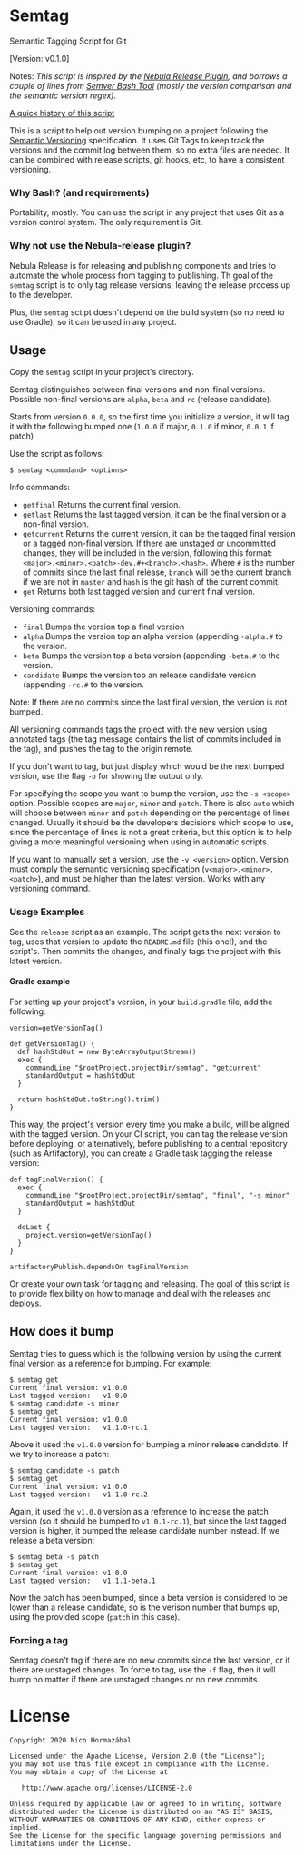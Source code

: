 # Semtag
Semantic Tagging Script for Git

[Version: v0.1.0]

Notes: *This script is inspired by the [Nebula Release Plugin](https://github.com/nebula-plugins/nebula-release-plugin), and borrows a couple of lines from [Semver Bash Tool](https://github.com/fsaintjacques/semver-tool) (mostly the version comparison and the semantic version regex).*

[A quick history of this script](https://medium.com/@dr_notsokind/semantic-tagging-with-git-1254dbded22)

This is a script to help out version bumping on a project following the [Semantic Versioning](http://semver.org/) specification. It uses Git Tags to keep track the versions and the commit log between them, so no extra files are needed. It can be combined with release scripts, git hooks, etc, to have a consistent versioning.

### Why Bash? (and requirements)

Portability, mostly. You can use the script in any project that uses Git as a version control system. The only requirement is Git.

### Why not use the Nebula-release plugin?

Nebula Release is for releasing and publishing components and tries to automate the whole process from tagging to publishing. Th goal of the `semtag` script is to only tag release versions, leaving the release process up to the developer.

Plus, the `semtag` sctipt doesn't depend on the build system (so no need to use Gradle), so it can be used in any project.

## Usage

Copy the `semtag` script in your project's directory.

Semtag distinguishes between final versions and non-final versions. Possible non-final versions are `alpha`, `beta` and `rc` (release candidate).

Starts from version `0.0.0`, so the first time you initialize a version, it will tag it with the following bumped one (`1.0.0` if major, `0.1.0` if minor, `0.0.1` if patch)

Use the script as follows:

```
$ semtag <commdand> <options>
```

Info commands:

* `getfinal` Returns the current final version.
* `getlast` Returns the last tagged version, it can be the final version or a non-final version.
* `getcurrent` Returns the current version, it can be the tagged final version or a tagged non-final version. If there are unstaged or uncommitted changes, they will be included in the version, following this format: `<major>.<minor>.<patch>-dev.#+<branch>.<hash>`. Where `#` is the number of commits since the last final release, `branch` will be the current branch if we are not in `master` and `hash` is the git hash of the current commit.
* `get` Returns both last tagged version and current final version.

Versioning commands:

* `final` Bumps the version top a final version
* `alpha` Bumps the version top an alpha version (appending `-alpha.#` to the version.
* `beta` Bumps the version top a beta version (appending `-beta.#` to the version.
* `candidate` Bumps the version top an release candidate version (appending `-rc.#` to the version.

Note: If there are no commits since the last final version, the version is not bumped.

All versioning commands tags the project with the new version using annotated tags (the tag message contains the list of commits included in the tag), and pushes the tag to the origin remote.

If you don't want to tag, but just display which would be the next bumped version, use the flag `-o` for showing the output only.

For specifying the scope you want to bump the version, use the `-s <scope>` option. Possible scopes are `major`, `minor` and `patch`. There is also `auto` which will choose between `minor` and `patch` depending on the percentage of lines changed. Usually it should be the developers decisions which scope to use, since the percentage of lines is not a great criteria, but this option is to help giving a more meaningful versioning when using in automatic scripts.

If you want to manually set a version, use the `-v <version>` option. Version must comply the semantic versioning specification (`v<major>.<minor>.<patch>`), and must be higher than the latest version. Works with any versioning command.

### Usage Examples

See the `release` script as an example. The script gets the next version to tag, uses that version to update the `README.md` file (this one!), and the script's. Then commits the changes, and finally tags the project with this latest version.

#### Gradle example

For setting up your project's version, in your `build.gradle` file, add the following:

```
version=getVersionTag()

def getVersionTag() {
  def hashStdOut = new ByteArrayOutputStream()
  exec {
    commandLine "$rootProject.projectDir/semtag", "getcurrent"
    standardOutput = hashStdOut
  }

  return hashStdOut.toString().trim()
}
```

This way, the project's version every time you make a build, will be aligned with the tagged version. On your CI script, you can tag the release version before deploying, or alternatively, before publishing to a central repository (such as Artifactory), you can create a Gradle task tagging the release version:

```
def tagFinalVersion() {
  exec {
    commandLine "$rootProject.projectDir/semtag", "final", "-s minor"
    standardOutput = hashStdOut
  }
  
  doLast {
    project.version=getVersionTag()
  }
}

artifactoryPublish.dependsOn tagFinalVersion
```

Or create your own task for tagging and releasing. The goal of this script is to provide flexibility on how to manage and deal with the releases and deploys.

## How does it bump

Semtag tries to guess which is the following version by using the current final version as a reference for bumping. For example:

```
$ semtag get
Current final version: v1.0.0
Last tagged version:   v1.0.0
$ semtag candidate -s minor
$ semtag get
Current final version: v1.0.0
Last tagged version:   v1.1.0-rc.1
```

Above it used the `v1.0.0` version for bumping a minor release candidate. If we try to increase a patch:

```
$ semtag candidate -s patch
$ semtag get
Current final version: v1.0.0
Last tagged version:   v1.1.0-rc.2
```

Again, it used the `v1.0.0` version as a reference to increase the patch version (so it should be bumped to `v1.0.1-rc.1`), but since the last tagged version is higher, it bumped the release candidate number instead. If we release a beta version:

```
$ semtag beta -s patch
$ semtag get
Current final version: v1.0.0
Last tagged version:   v1.1.1-beta.1
```

Now the patch has been bumped, since a beta version is considered to be lower than a release candidate, so is the verison number that bumps up, using the provided scope (`patch` in this case).

### Forcing a tag

Semtag doesn't tag if there are no new commits since the last version, or if there are unstaged changes. To force to tag, use the `-f` flag, then it will bump no matter if there are unstaged changes or no new commits.

License
=======
    Copyright 2020 Nico Hormazábal

    Licensed under the Apache License, Version 2.0 (the "License");
    you may not use this file except in compliance with the License.
    You may obtain a copy of the License at

       http://www.apache.org/licenses/LICENSE-2.0

    Unless required by applicable law or agreed to in writing, software
    distributed under the License is distributed on an "AS IS" BASIS,
    WITHOUT WARRANTIES OR CONDITIONS OF ANY KIND, either express or implied.
    See the License for the specific language governing permissions and
    limitations under the License.
